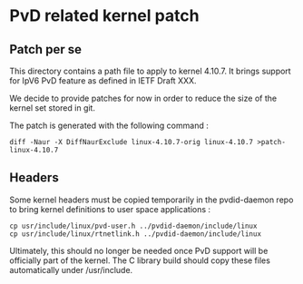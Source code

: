 # PvD related kernel patch

## Patch per se

This directory contains a path file to apply to kernel 4.10.7. It brings
support for IpV6 PvD feature as defined in IETF Draft XXX.

We decide to provide patches for now in order to reduce the size of the
kernel set stored in git.

The patch is generated with the following command :

~~~~
diff -Naur -X DiffNaurExclude linux-4.10.7-orig linux-4.10.7 >patch-linux-4.10.7
~~~~

## Headers

Some kernel headers must be copied temporarily in the pvdid-daemon repo to bring
kernel definitions to user space applications :

~~~~
cp usr/include/linux/pvd-user.h ../pvdid-daemon/include/linux
cp usr/include/linux/rtnetlink.h ../pvdid-daemon/include/linux
~~~~

Ultimately, this should no longer be needed once PvD support will be officially
part of the kernel. The C library build should copy these files automatically
under /usr/include.

